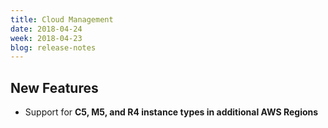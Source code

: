 ```yaml
---
title: Cloud Management
date: 2018-04-24
week: 2018-04-23
blog: release-notes
---
```


## New Features

* Support for **C5, M5, and R4 instance types in additional AWS Regions**
